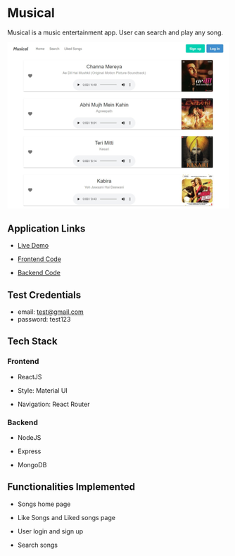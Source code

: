 # Musical

Musical is a music entertainment app. User can search and play any song.

![App Demo](/images/demo.jpeg)

## Application Links

- [Live Demo](https://react-musical.herokuapp.com/)

- [Frontend Code](https://github.com/manishojha28/musical/tree/master/frontend)

- [Backend Code](https://github.com/manishojha28/musical/tree/master/backend)

## Test Credentials

- email: test@gmail.com
- password: test123

## Tech Stack

### Frontend

- ReactJS

- Style: Material UI

- Navigation: React Router

### Backend

- NodeJS

- Express

- MongoDB

## Functionalities Implemented

- Songs home page

- Like Songs and Liked songs page

- User login and sign up

- Search songs
